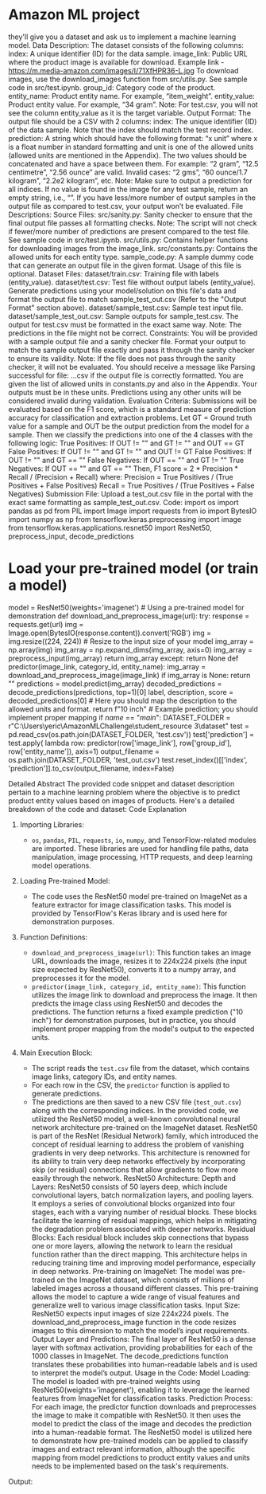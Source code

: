 # Amazon ML project
they'll give you a dataset and ask us to implement a machine learning model.
Data Description:
The dataset consists of the following columns:
index: A unique identifier (ID) for the data sample.
image_link: Public URL where the product image is available for download. Example link - https://m.media-amazon.com/images/I/71XfHPR36-L.jpg  To download images, use the download_images function from src/utils.py. See sample code in src/test.ipynb.
group_id: Category code of the product.
entity_name: Product entity name. For example, “item_weight”.
entity_value: Product entity value. For example, “34 gram”.
Note: For test.csv, you will not see the column entity_value as it is the target variable.
Output Format:
The output file should be a CSV with 2 columns:
index: The unique identifier (ID) of the data sample. Note that the index should match the test record index.
prediction: A string which should have the following format: “x unit” where x is a float number in standard formatting and unit is one of the allowed units (allowed units are mentioned in the Appendix). The two values should be concatenated and have a space between them.
For example: “2 gram”, “12.5 centimetre”, “2.56 ounce” are valid.
Invalid cases: “2 gms”, “60 ounce/1.7 kilogram”, “2.2e2 kilogram”, etc.
Note: Make sure to output a prediction for all indices. If no value is found in the image for any test sample, return an empty string, i.e., “”. If you have less/more number of output samples in the output file as compared to test.csv, your output won’t be evaluated.
File Descriptions:
Source Files:
src/sanity.py: Sanity checker to ensure that the final output file passes all formatting checks.
Note: The script will not check if fewer/more number of predictions are present compared to the test file. See sample code in src/test.ipynb.
src/utils.py: Contains helper functions for downloading images from the image_link.
src/constants.py: Contains the allowed units for each entity type.
sample_code.py: A sample dummy code that can generate an output file in the given format. Usage of this file is optional.
Dataset Files:
dataset/train.csv: Training file with labels (entity_value).
dataset/test.csv: Test file without output labels (entity_value). Generate predictions using your model/solution on this file's data and format the output file to match sample_test_out.csv (Refer to the "Output Format" section above).
dataset/sample_test.csv: Sample test input file.
dataset/sample_test_out.csv: Sample outputs for sample_test.csv. The output for test.csv must be formatted in the exact same way.
Note: The predictions in the file might not be correct.
Constraints:
You will be provided with a sample output file and a sanity checker file. Format your output to match the sample output file exactly and pass it through the sanity checker to ensure its validity.
Note: If the file does not pass through the sanity checker, it will not be evaluated. You should receive a message like Parsing successful for file: ...csv if the output file is correctly formatted.
You are given the list of allowed units in constants.py and also in the Appendix. Your outputs must be in these units. Predictions using any other units will be considered invalid during validation.
Evaluation Criteria:
Submissions will be evaluated based on the F1 score, which is a standard measure of prediction accuracy for classification and extraction problems.
Let GT = Ground truth value for a sample and OUT be the output prediction from the model for a sample. Then we classify the predictions into one of the 4 classes with the following logic:
True Positives: If OUT != "" and GT != "" and OUT == GT
False Positives: If OUT != "" and GT != "" and OUT != GT
False Positives: If OUT != "" and GT == ""
False Negatives: If OUT == "" and GT != ""
True Negatives: If OUT == "" and GT == ""
Then,
F1 score = 2 * Precision * Recall / (Precision + Recall)
where:
Precision = True Positives / (True Positives + False Positives)
Recall = True Positives / (True Positives + False Negatives)
Submission File:
Upload a test_out.csv file in the portal with the exact same formatting as sample_test_out.csv.
Code:
import os
import pandas as pd
from PIL import Image
import requests
from io import BytesIO
import numpy as np
from tensorflow.keras.preprocessing import image
from tensorflow.keras.applications.resnet50 import ResNet50, preprocess_input, decode_predictions
# Load your pre-trained model (or train a model)
model = ResNet50(weights='imagenet')  # Using a pre-trained model for demonstration
def download_and_preprocess_image(url):
    try:
        response = requests.get(url)
        img = Image.open(BytesIO(response.content)).convert('RGB')
        img = img.resize((224, 224))  # Resize to the input size of your model
        img_array = np.array(img)
        img_array = np.expand_dims(img_array, axis=0)
        img_array = preprocess_input(img_array)
        return img_array
    except:
        return None
def predictor(image_link, category_id, entity_name):
    img_array = download_and_preprocess_image(image_link)
    if img_array is None:
        return ""
    predictions = model.predict(img_array)
    decoded_predictions = decode_predictions(predictions, top=1)[0]
    label, description, score = decoded_predictions[0]
    # Here you should map the description to the allowed units and format.
    return f"10 inch"  # Example prediction; you should implement proper mapping
if _name_ == "_main_":
    DATASET_FOLDER = r"C:\Users\yeric\AmazonMLChallenge\student_resource 3\dataset"
    test = pd.read_csv(os.path.join(DATASET_FOLDER, 'test.csv'))
 test['prediction'] = test.apply(
        lambda row: predictor(row['image_link'], row['group_id'], row['entity_name']), axis=1)
    output_filename = os.path.join(DATASET_FOLDER, 'test_out.csv')
    test.reset_index()[['index', 'prediction']].to_csv(output_filename, index=False)

 Detailed Abstract
The provided code snippet and dataset description pertain to a machine learning problem where the objective is to predict product entity values based on images of products. Here's a detailed breakdown of the code and dataset:
 Code Explanation
1. Importing Libraries:
   - `os`, `pandas`, `PIL`, `requests`, `io`, `numpy`, and TensorFlow-related modules are imported. These libraries are used for handling file paths, data manipulation, image processing, HTTP requests, and deep learning model operations.

2. Loading Pre-trained Model:
   - The code uses the ResNet50 model pre-trained on ImageNet as a feature extractor for image classification tasks. This model is provided by TensorFlow's Keras library and is used here for demonstration purposes.

3. Function Definitions:
   - `download_and_preprocess_image(url)`: This function takes an image URL, downloads the image, resizes it to 224x224 pixels (the input size expected by ResNet50), converts it to a numpy array, and preprocesses it for the model.
   - `predictor(image_link, category_id, entity_name)`: This function utilizes the image link to download and preprocess the image. It then predicts the image class using ResNet50 and decodes the predictions. The function returns a fixed example prediction ("10 inch") for demonstration purposes, but in practice, you should implement proper mapping from the model's output to the expected units.

4. Main Execution Block:
   - The script reads the `test.csv` file from the dataset, which contains image links, category IDs, and entity names.
   - For each row in the CSV, the `predictor` function is applied to generate predictions.
   - The predictions are then saved to a new CSV file (`test_out.csv`) along with the corresponding indices.
In the provided code, we utilized the ResNet50 model, a well-known convolutional neural network architecture pre-trained on the ImageNet dataset. ResNet50 is part of the ResNet (Residual Network) family, which introduced the concept of residual learning to address the problem of vanishing gradients in very deep networks. This architecture is renowned for its ability to train very deep networks effectively by incorporating skip (or residual) connections that allow gradients to flow more easily through the network.
ResNet50 Architecture:
Depth and Layers: ResNet50 consists of 50 layers deep, which include convolutional layers, batch normalization layers, and pooling layers. It employs a series of convolutional blocks organized into four stages, each with a varying number of residual blocks. These blocks facilitate the learning of residual mappings, which helps in mitigating the degradation problem associated with deeper networks.
Residual Blocks: Each residual block includes skip connections that bypass one or more layers, allowing the network to learn the residual function rather than the direct mapping. This architecture helps in reducing training time and improving model performance, especially in deep networks.
Pre-training on ImageNet: The model was pre-trained on the ImageNet dataset, which consists of millions of labeled images across a thousand different classes. This pre-training allows the model to capture a wide range of visual features and generalize well to various image classification tasks.
Input Size: ResNet50 expects input images of size 224x224 pixels. The download_and_preprocess_image function in the code resizes images to this dimension to match the model’s input requirements.
Output Layer and Predictions: The final layer of ResNet50 is a dense layer with softmax activation, providing probabilities for each of the 1000 classes in ImageNet. The decode_predictions function translates these probabilities into human-readable labels and is used to interpret the model’s output.
Usage in the Code:
Model Loading: The model is loaded with pre-trained weights using ResNet50(weights='imagenet'), enabling it to leverage the learned features from ImageNet for classification tasks.
Prediction Process: For each image, the predictor function downloads and preprocesses the image to make it compatible with ResNet50. It then uses the model to predict the class of the image and decodes the prediction into a human-readable format.
The ResNet50 model is utilized here to demonstrate how pre-trained models can be applied to classify images and extract relevant information, although the specific mapping from model predictions to product entity values and units needs to be implemented based on the task's requirements.
	
Output:




